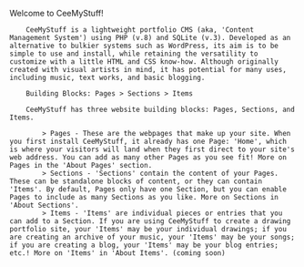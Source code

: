 Welcome to CeeMyStuff!

        CeeMyStuff is a lightweight portfolio CMS (aka, 'Content Management System') using PHP (v.8) and SQLite (v.3). Developed as an alternative to bulkier systems such as WordPress, its aim is to be simple to use and install, while retaining the versatility to customize with a little HTML and CSS know-how. Although originally created with visual artists in mind, it has potential for many uses, including music, text works, and basic blogging.
        
        Building Blocks: Pages > Sections > Items

        CeeMyStuff has three website building blocks: Pages, Sections, and Items.

            > Pages - These are the webpages that make up your site. When you first install CeeMyStuff, it already has one Page: 'Home', which is where your visitors will land when they first direct to your site's web address. You can add as many other Pages as you see fit! More on Pages in the 'About Pages' section.
            > Sections - 'Sections' contain the content of your Pages. These can be standalone blocks of content, or they can contain 'Items'. By default, Pages only have one Section, but you can enable Pages to include as many Sections as you like. More on Sections in 'About Sections'.
            > Items - 'Items' are individual pieces or entries that you can add to a Section. If you are using CeeMyStuff to create a drawing portfolio site, your 'Items' may be your individual drawings; if you are creating an archive of your music, your 'Items' may be your songs; if you are creating a blog, your 'Items' may be your blog entries; etc.! More on 'Items' in 'About Items'. (coming soon)
